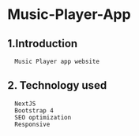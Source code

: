 # Music-Player-App

## 1.Introduction
      Music Player app website
      
## 2. Technology used
      NextJS
      Bootstrap 4
      SEO optimization
      Responsive
